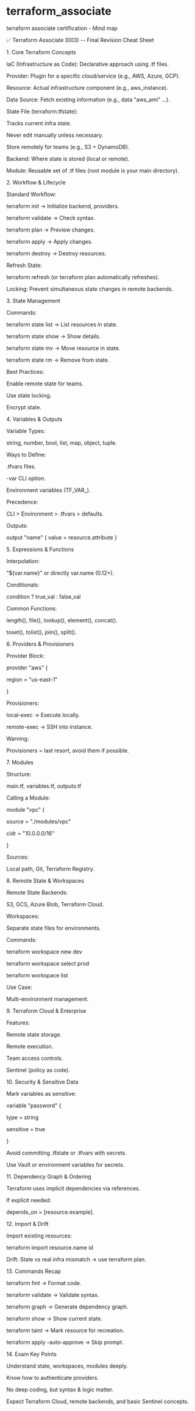 # terraform_associate
terraform associate certification - Mind map

✅ Terraform Associate (003) -- Final Revision Cheat Sheet

1\. Core Terraform Concepts

IaC (Infrastructure as Code): Declarative approach using .tf files.

Provider: Plugin for a specific cloud/service (e.g., AWS, Azure, GCP).

Resource: Actual infrastructure component (e.g., aws_instance).

Data Source: Fetch existing information (e.g., data "aws_ami" ...).

State File (terraform.tfstate):

Tracks current infra state.

Never edit manually unless necessary.

Store remotely for teams (e.g., S3 + DynamoDB).

Backend: Where state is stored (local or remote).

Module: Reusable set of .tf files (root module is your main directory).

2\. Workflow & Lifecycle

Standard Workflow:

terraform init → Initialize backend, providers.

terraform validate → Check syntax.

terraform plan → Preview changes.

terraform apply → Apply changes.

terraform destroy → Destroy resources.

Refresh State:

terraform refresh (or terraform plan automatically refreshes).

Locking: Prevent simultaneous state changes in remote backends.

3\. State Management

Commands:

terraform state list → List resources in state.

terraform state show <resource> → Show details.

terraform state mv → Move resource in state.

terraform state rm → Remove from state.

Best Practices:

Enable remote state for teams.

Use state locking.

Encrypt state.

4\. Variables & Outputs

Variable Types:

string, number, bool, list, map, object, tuple.

Ways to Define:

.tfvars files.

-var CLI option.

Environment variables (TF_VAR_<name>).

Precedence:

CLI > Environment > .tfvars > defaults.

Outputs:

output "name" { value = resource.attribute }

5\. Expressions & Functions

Interpolation:

"${var.name}" or directly var.name (0.12+).

Conditionals:

condition ? true_val : false_val

Common Functions:

length(), file(), lookup(), element(), concat().

toset(), tolist(), join(), split().

6\. Providers & Provisioners

Provider Block:

provider "aws" {

region = "us-east-1"

}

Provisioners:

local-exec → Execute locally.

remote-exec → SSH into instance.

Warning:

Provisioners = last resort, avoid them if possible.

7\. Modules

Structure:

main.tf, variables.tf, outputs.tf

Calling a Module:

module "vpc" {

source = "./modules/vpc"

cidr = "10.0.0.0/16"

}

Sources:

Local path, Git, Terraform Registry.

8\. Remote State & Workspaces

Remote State Backends:

S3, GCS, Azure Blob, Terraform Cloud.

Workspaces:

Separate state files for environments.

Commands:

terraform workspace new dev

terraform workspace select prod

terraform workspace list

Use Case:

Multi-environment management.

9\. Terraform Cloud & Enterprise

Features:

Remote state storage.

Remote execution.

Team access controls.

Sentinel (policy as code).

10\. Security & Sensitive Data

Mark variables as sensitive:

variable "password" {

type = string

sensitive = true

}

Avoid committing .tfstate or .tfvars with secrets.

Use Vault or environment variables for secrets.

11\. Dependency Graph & Ordering

Terraform uses implicit dependencies via references.

If explicit needed:

depends_on = [resource.example].

12\. Import & Drift

Import existing resources:

terraform import resource.name id

Drift: State vs real infra mismatch → use terraform plan.

13\. Commands Recap

terraform fmt → Format code.

terraform validate → Validate syntax.

terraform graph → Generate dependency graph.

terraform show → Show current state.

terraform taint → Mark resource for recreation.

terraform apply -auto-approve → Skip prompt.

14\. Exam Key Points

Understand state, workspaces, modules deeply.

Know how to authenticate providers.

No deep coding, but syntax & logic matter.

Expect Terraform Cloud, remote backends, and basic Sentinel concepts.